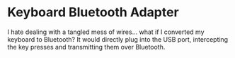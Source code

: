 # Keyboard Bluetooth Adapter

I hate dealing with a tangled mess of wires... what if I converted my keyboard to Bluetooth? It would directly plug into the USB port, intercepting the key presses and transmitting them over Bluetooth.
